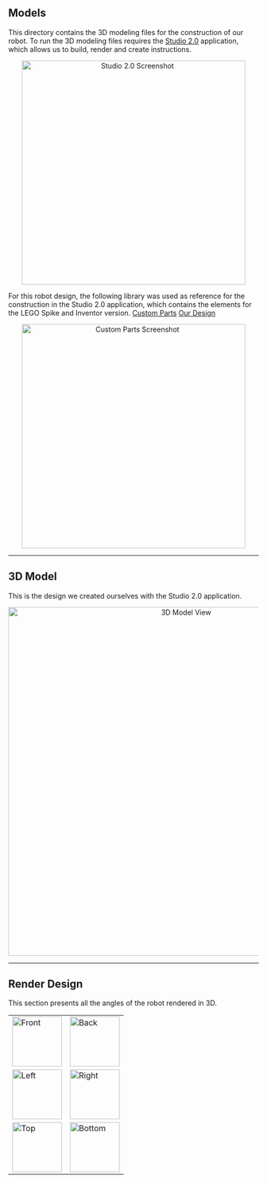 ## Models
This directory contains the 3D modeling files for the construction of our robot. To run the 3D modeling files requires the [Studio 2.0](https://www.bricklink.com/v3/studio/download.page) application, which allows us to build, render and create instructions.

<div style="text-align: center;">
  <img src="https://raw.githubusercontent.com/csvprobotica/RoSGhost/main/models/Studio2.0.png" alt="Studio 2.0 Screenshot" width="450"/>
</div>

For this robot design, the following library was used as reference for the construction in the Studio 2.0 application, which contains the elements for the LEGO Spike and Inventor version. [Custom Parts](https://github.com/csvprobotica/RoSGhost/blob/main/models/CustomParts.rar) [Our Design](https://github.com/csvprobotica/RoSGhost/blob/main/models/3D_MODEL_ROSGHOST.io)

<div style="text-align: center;">
  <img src="https://raw.githubusercontent.com/csvprobotica/RoSGhost/main/models/CustomParts.png" alt="Custom Parts Screenshot" width="450"/>
</div>

---

## 3D Model
This is the design we created ourselves with the Studio 2.0 application.

<div style="text-align: center;">
  <img src="https://raw.githubusercontent.com/csvprobotica/RoSGhost/main/models/3D_Model_View.jpg" alt="3D Model View" width="700"/>
</div>

---

## Render Design
This section presents all the angles of the robot rendered in 3D.

<table>
  <tr>
    <td><img src="https://raw.githubusercontent.com/csvprobotica/RoSGhost/main/models/v3/Front.jpg" alt="Front" width="100"/></td>
    <td><img src="https://raw.githubusercontent.com/csvprobotica/RoSGhost/main/models/v3/Back.jpg" alt="Back" width="100"/></td>
  </tr>
  <tr>
    <td><img src="https://raw.githubusercontent.com/csvprobotica/RoSGhost/main/models/v3/Left.jpg" alt="Left" width="100"/></td>
    <td><img src="https://raw.githubusercontent.com/csvprobotica/RoSGhost/main/models/v3/Right.jpg" alt="Right" width="100"/></td>
  </tr>
  <tr>
    <td><img src="https://raw.githubusercontent.com/csvprobotica/RoSGhost/main/models/v3/Top.jpg" alt="Top" width="100"/></td>
    <td><img src="https://raw.githubusercontent.com/csvprobotica/RoSGhost/main/models/v3/Bottom.jpg" alt="Bottom" width="100"/></td>
  </tr>
</table>
